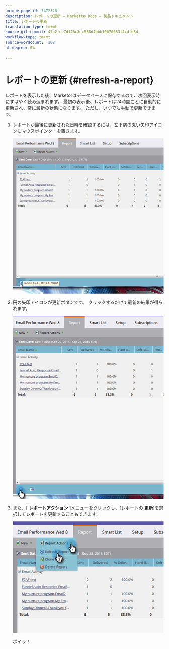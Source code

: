 ```yaml
---
unique-page-id: 5472328
description: レポートの更新 — Marketto Docs — 製品ドキュメント
title: レポートの更新
translation-type: tm+mt
source-git-commit: 47b2fee7d146c3dc558d4bbb10070683f4cdfd3d
workflow-type: tm+mt
source-wordcount: '108'
ht-degree: 0%

---
```



# レポートの更新 {#refresh-a-report}

レポートを表示した後、Marketorはデータベースに保存するので、次回表示時にすばやく読み込まれます。 最初の表示後、レポートは24時間ごとに自動的に更新され、常に最新の状態になります。 ただし、いつでも手動で更新できます。

1. レポートが最後に更新された日時を確認するには、左下隅の丸い矢印アイコンにマウスポインターを置きます。

   ![](assets/one.png)

1. 円の矢印アイコンが更新ボタンです。 クリックするだけで最新の結果が得られます。

   ![](assets/two.png)

1. また、[ **レポートアクション** ]メニューをクリックし、[レポートの **更新**]を選択してレポートを更新することもできます。

   ![](assets/three.png)

   ボイラ！

